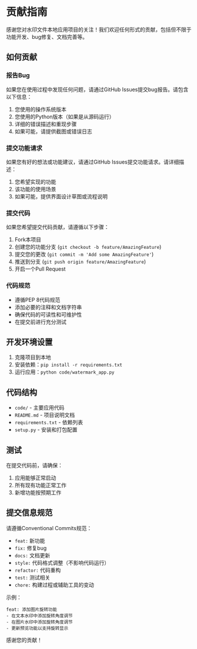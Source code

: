 # 贡献指南

感谢您对水印文件本地应用项目的关注！我们欢迎任何形式的贡献，包括但不限于功能开发、bug修复、文档完善等。

## 如何贡献

### 报告Bug

如果您在使用过程中发现任何问题，请通过GitHub Issues提交bug报告。请包含以下信息：

1. 您使用的操作系统版本
2. 您使用的Python版本（如果是从源码运行）
3. 详细的错误描述和重现步骤
4. 如果可能，请提供截图或错误日志

### 提交功能请求

如果您有好的想法或功能建议，请通过GitHub Issues提交功能请求。请详细描述：

1. 您希望实现的功能
2. 该功能的使用场景
3. 如果可能，提供界面设计草图或流程说明

### 提交代码

如果您希望提交代码贡献，请遵循以下步骤：

1. Fork本项目
2. 创建您的功能分支 (`git checkout -b feature/AmazingFeature`)
3. 提交您的更改 (`git commit -m 'Add some AmazingFeature'`)
4. 推送到分支 (`git push origin feature/AmazingFeature`)
5. 开启一个Pull Request

### 代码规范

- 遵循PEP 8代码规范
- 添加必要的注释和文档字符串
- 确保代码的可读性和可维护性
- 在提交前进行充分测试

## 开发环境设置

1. 克隆项目到本地
2. 安装依赖：`pip install -r requirements.txt`
3. 运行应用：`python code/watermark_app.py`

## 代码结构

- `code/` - 主要应用代码
- `README.md` - 项目说明文档
- `requirements.txt` - 依赖列表
- `setup.py` - 安装和打包配置

## 测试

在提交代码前，请确保：

1. 应用能够正常启动
2. 所有现有功能正常工作
3. 新增功能按预期工作

## 提交信息规范

请遵循Conventional Commits规范：

- `feat:` 新功能
- `fix:` 修复bug
- `docs:` 文档更新
- `style:` 代码格式调整（不影响代码运行）
- `refactor:` 代码重构
- `test:` 测试相关
- `chore:` 构建过程或辅助工具的变动

示例：
```
feat: 添加图片旋转功能
- 在文本水印中添加旋转角度调节
- 在图片水印中添加旋转角度调节
- 更新预览功能以支持旋转显示
```

感谢您的贡献！